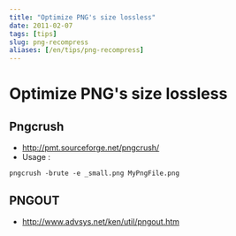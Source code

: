 ```yaml
---
title: "Optimize PNG's size lossless"
date: 2011-02-07
tags: [tips]
slug: png-recompress
aliases: [/en/tips/png-recompress]
---
```

# Optimize PNG's size lossless

## Pngcrush

*	http://pmt.sourceforge.net/pngcrush/
*	Usage : 

```
pngcrush -brute -e _small.png MyPngFile.png
```

## PNGOUT

*	http://www.advsys.net/ken/util/pngout.htm





